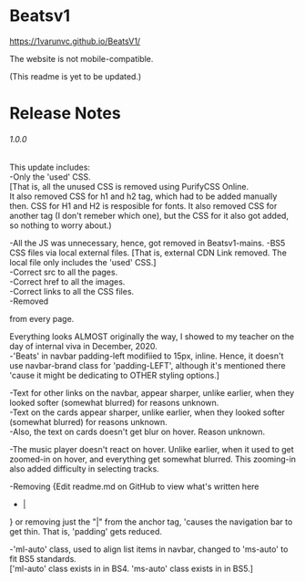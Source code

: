 # Beatsv1
https://1varunvc.github.io/BeatsV1/

The website is not mobile-compatible.

(This readme is yet to be updated.)

# Release Notes
###### 1.0.0

This update includes:  
  -Only the 'used' CSS.  
  [That is, all the unused CSS is removed using PurifyCSS Online.  
  It also removed CSS for h1 and h2 tag, which had to be added manually then. CSS for H1 and H2 is resposible for fonts.
  It also removed CSS for another tag (I don't remeber which one), but the CSS for it also got added, so nothing to worry about.)
   
  -All the JS was unnecessary, hence, got removed in Beatsv1-mains.
  -BS5 CSS files via local external files. [That is, external CDN Link removed. The local file only includes the 'used' CSS.]  
  -Correct src to all the pages.  
  -Correct href to all the images.  
  -Correct links to all the CSS files.  
  -Removed <div ng-app="myApp"></div> from every page.  
   
 Everything looks ALMOST originally the way, I showed to my teacher on the day of internal viva in December, 2020.  
  -'Beats' in navbar padding-left modifiied to 15px, inline. Hence, it doesn't use navbar-brand class for 'padding-LEFT', although it's mentioned there 'cause it might be dedicating to OTHER styling options.]
  
  -Text for other links on the navbar, appear sharper, unlike earlier, when they looked softer (somewhat blurred) for reasons unknown.  
  -Text on the cards appear sharper, unlike earlier, when they looked softer (somewhat blurred) for reasons unknown.  
  -Also, the text on cards doesn't get blur on hover. Reason unknown.
  
  -The music player doesn't react on hover. Unlike earlier, when it used to get zoomed-in on hover, and everything get somewhat blurred. This zooming-in also added difficulty in selecting tracks.  
  
  -Removing
  {Edit readme.md on GitHub to view what's written here
      <ul class="navbar-nav ml-auto">
        <li class="nav-item">
          <a class="nav-link" href="">|</a>
        </li>
      </ul>
  }
      or removing just the "|" from the anchor tag, 'causes the navigation bar to get thin. That is, 'padding' gets reduced.
      
   -'ml-auto' class, used to align list items in navbar, changed to 'ms-auto' to fit BS5 standards.  
   ['ml-auto' class exists in in BS4. 'ms-auto' class exists in in BS5.]
      
